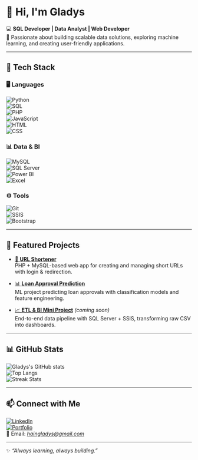 # 👋 Hi, I'm Gladys  

💻 **SQL Developer | Data Analyst | Web Developer**  
🚀 Passionate about building scalable data solutions, exploring machine learning, and creating user-friendly applications.  

---

## 🔧 Tech Stack  

### 🖥️ Languages  
![Python](https://img.shields.io/badge/Python-3776AB?style=for-the-badge&logo=python&logoColor=white)  
![SQL](https://img.shields.io/badge/SQL-005C84?style=for-the-badge&logo=databricks&logoColor=white)  
![PHP](https://img.shields.io/badge/PHP-777BB4?style=for-the-badge&logo=php&logoColor=white)  
![JavaScript](https://img.shields.io/badge/JavaScript-F7DF1E?style=for-the-badge&logo=javascript&logoColor=black)  
![HTML](https://img.shields.io/badge/HTML5-E34F26?style=for-the-badge&logo=html5&logoColor=white)  
![CSS](https://img.shields.io/badge/CSS3-1572B6?style=for-the-badge&logo=css3&logoColor=white)  

### 📊 Data & BI  
![MySQL](https://img.shields.io/badge/MySQL-005C84?style=for-the-badge&logo=mysql&logoColor=white)  
![SQL Server](https://img.shields.io/badge/MS%20SQL%20Server-CC2927?style=for-the-badge&logo=microsoftsqlserver&logoColor=white)  
![Power BI](https://img.shields.io/badge/PowerBI-F2C811?style=for-the-badge&logo=powerbi&logoColor=black)  
![Excel](https://img.shields.io/badge/Excel-217346?style=for-the-badge&logo=microsoft-excel&logoColor=white)  

### ⚙️ Tools  
![Git](https://img.shields.io/badge/Git-F05032?style=for-the-badge&logo=git&logoColor=white)  
![SSIS](https://img.shields.io/badge/SSIS-CC2927?style=for-the-badge&logo=microsoft&logoColor=white)  
![Bootstrap](https://img.shields.io/badge/Bootstrap-563D7C?style=for-the-badge&logo=bootstrap&logoColor=white)  

---

## 🌟 Featured Projects  

- [🔗 **URL Shortener**](https://github.com/haingladys/Url-Shortner)  
  PHP + MySQL-based web app for creating and managing short URLs with login & redirection.  

- [📊 **Loan Approval Prediction**](https://github.com/haingladys/Predicting-Personal-Loan-Approval-Using-Machine-Learning)  
  ML project predicting loan approvals with classification models and feature engineering.  

- [📈 **ETL & BI Mini Project**](#) *(coming soon)*  
  End-to-end data pipeline with SQL Server + SSIS, transforming raw CSV into dashboards.  

---

## 📊 GitHub Stats  

![Gladys's GitHub stats](https://github-readme-stats.vercel.app/api?username=haingladys&show_icons=true&theme=tokyonight)  
![Top Langs](https://github-readme-stats.vercel.app/api/top-langs/?username=haingladys&layout=compact&theme=tokyonight)  
![Streak Stats](https://github-readme-streak-stats.herokuapp.com/?user=haingladys&theme=tokyonight)  

---

## 📫 Connect with Me  

[![LinkedIn](https://img.shields.io/badge/LinkedIn-0A66C2?style=for-the-badge&logo=linkedin&logoColor=white)](www.linkedin.com/in/hain-gladys-b54486261)  
[![Portfolio](https://img.shields.io/badge/Portfolio-000000?style=for-the-badge&logo=githubpages&logoColor=white)](your-portfolio-url)  
📧 Email: *haingladys@gmail.com*  

---
✨ *“Always learning, always building.”*  

